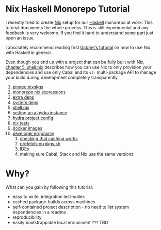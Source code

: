 
# Nix Haskell Monorepo Tutorial

I recently tried to create [Nix](https://nixos.org/) setup for our [Haskell](https://www.haskell.org/) monorepo at work. This tutorial documents the whole process.
This is still experimental and any feedback is very welcome. If you find it hard to understand some part just open an issue.

I absolutely recommend reading first [Gabriel's tutorial](https://github.com/Gabriel439/haskell-nix) on how to use Nix with Haskell in general.

Even though you end up with a project that can be fully built with Nix, [chapter 5. shell.nix](./shell.nix) describes how you can use Nix to only
provision your dependencies and use only Cabal and its `v2-` multi-package API to manage your build during development completely transparently.

1. [pinned nixpkgs](./pinned-nixpkgs)
2. [monorepo nix expressions](./monorepo-nix-expressions)
3. [extra deps](./extra-deps)
4. [system deps](./system-deps)
5. [shell.nix](./shell.nix)
6. [setting up a hydra instance](./setting-up-a-hydra-instance)
7. [hydra project config](./hydra-project-config)
8. [nix tests](./nix-tests)
9. [docker images](./docker)
10. [developer ergonomy](./developer-ergonomy)
    1. [checking that caching works](./developer-ergonomy/checking-that-caching-works)
    2. [prefetch-nixpkgs.sh](./developer-ergonomy/prefetch-nixpkgs.sh)
    3. [IDEs](./developer-ergonomy/ides)
    4. making sure Cabal, Stack and Nix use the same versions

# Why?

What can you gain by following this tutorial:

- easy to write, integration test-suites
- cached package-builds across machines
- self-contained project description - no need to list system dependencies in a readme
- reproducibility
- easily bootstrappable local enrionment ??? TBD


